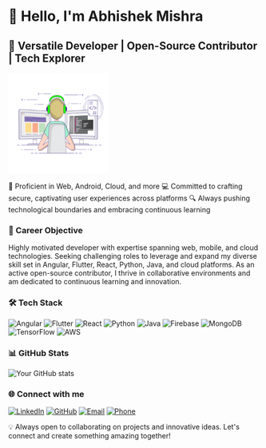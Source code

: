 # 👋 Hello, I'm Abhishek Mishra

## 🚀 Versatile Developer | Open-Source Contributor | Tech Explorer

<img src="https://raw.githubusercontent.com/mishrababhishek/mishrababhishek/master/animation.gif" alt="Prasar Logo" width="200" height="200">

🌱 Proficient in Web, Android, Cloud, and more
💻 Committed to crafting secure, captivating user experiences across platforms
🔍 Always pushing technological boundaries and embracing continuous learning

### 🎯 Career Objective
Highly motivated developer with expertise spanning web, mobile, and cloud technologies. Seeking challenging roles to leverage and expand my diverse skill set in Angular, Flutter, React, Python, Java, and cloud platforms. As an active open-source contributor, I thrive in collaborative environments and am dedicated to continuous learning and innovation.

### 🛠️ Tech Stack
![Angular](https://img.shields.io/badge/-Angular-DD0031?style=flat-square&logo=Angular&logoColor=white)
![Flutter](https://img.shields.io/badge/-Flutter-02569B?style=flat-square&logo=Flutter&logoColor=white)
![React](https://img.shields.io/badge/-React-61DAFB?style=flat-square&logo=React&logoColor=black)
![Python](https://img.shields.io/badge/-Python-3776AB?style=flat-square&logo=Python&logoColor=white)
![Java](https://img.shields.io/badge/-Java-007396?style=flat-square&logo=Java&logoColor=white)
![Firebase](https://img.shields.io/badge/-Firebase-FFCA28?style=flat-square&logo=Firebase&logoColor=black)
![MongoDB](https://img.shields.io/badge/-MongoDB-47A248?style=flat-square&logo=MongoDB&logoColor=white)
![TensorFlow](https://img.shields.io/badge/-TensorFlow-FF6F00?style=flat-square&logo=TensorFlow&logoColor=white)
![AWS](https://img.shields.io/badge/-AWS-232F3E?style=flat-square&logo=Amazon-AWS&logoColor=white)

### 📊 GitHub Stats
![Your GitHub stats](https://github-readme-stats.vercel.app/api?username=mishrababhishek&show_icons=true&theme=radical)

### 🌐 Connect with me
[![LinkedIn](https://img.shields.io/badge/-LinkedIn-0077B5?style=flat-square&logo=LinkedIn&logoColor=white)](https://www.linkedin.com/in/mishrababhishek/)
[![GitHub](https://img.shields.io/badge/-GitHub-181717?style=flat-square&logo=GitHub&logoColor=white)](https://github.com/mishrababhishek)
[![Email](https://img.shields.io/badge/-Email-D14836?style=flat-square&logo=Gmail&logoColor=white)](mailto:mishraabhishek.2899@gmail.com)
[![Phone](https://img.shields.io/badge/-Phone-green?style=flat-square&logo=WhatsApp&logoColor=white)](tel:+918788334574)

💡 Always open to collaborating on projects and innovative ideas. Let's connect and create something amazing together!
